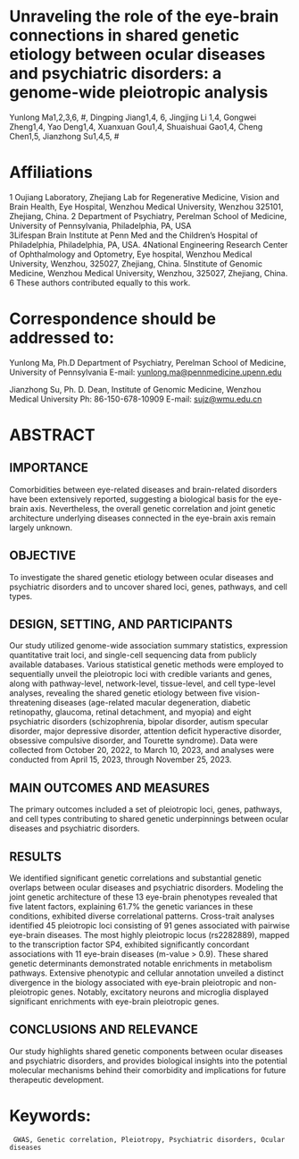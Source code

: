 # Unraveling the role of the eye-brain connections in shared genetic etiology between ocular diseases and psychiatric disorders: a genome-wide pleiotropic analysis
Yunlong Ma1,2,3,6, #, Dingping Jiang1,4, 6, Jingjing Li 1,4, Gongwei Zheng1,4, Yao Deng1,4, Xuanxuan Gou1,4, Shuaishuai Gao1,4, Cheng Chen1,5, Jianzhong Su1,4,5, #

# Affiliations
1 Oujiang Laboratory, Zhejiang Lab for Regenerative Medicine, Vision and Brain Health, Eye Hospital, Wenzhou Medical University, Wenzhou 325101, Zhejiang, China. 
2 Department of Psychiatry, Perelman School of Medicine, University of Pennsylvania, Philadelphia, PA, USA  
3Lifespan Brain Institute at Penn Med and the Children’s Hospital of Philadelphia, Philadelphia, PA, USA.
4National Engineering Research Center of Ophthalmology and Optometry, Eye hospital, Wenzhou Medical University, Wenzhou, 325027, Zhejiang, China.
5Institute of Genomic Medicine, Wenzhou Medical University, Wenzhou, 325027, Zhejiang, China.
6 These authors contributed equally to this work.


# Correspondence should be addressed to:
Yunlong Ma, Ph.D
Department of Psychiatry, Perelman School of Medicine, University of Pennsylvania 
E-mail: yunlong.ma@pennmedicine.upenn.edu 

Jianzhong Su, Ph. D.
Dean, Institute of Genomic Medicine, Wenzhou Medical University
Ph: 86-150-678-10909
E-mail: sujz@wmu.edu.cn 


# ABSTRACT
## IMPORTANCE 
Comorbidities between eye-related diseases and brain-related disorders have been extensively reported, suggesting a biological basis for the eye-brain axis. Nevertheless, the overall genetic correlation and joint genetic architecture underlying diseases connected in the eye-brain axis remain largely unknown. 
## OBJECTIVE 
To investigate the shared genetic etiology between ocular diseases and psychiatric disorders and to uncover shared loci, genes, pathways, and cell types.
## DESIGN, SETTING, AND PARTICIPANTS 
Our study utilized genome-wide association summary statistics, expression quantitative trait loci, and single-cell sequencing data from publicly available databases. Various statistical genetic methods were employed to sequentially unveil the pleiotropic loci with credible variants and genes, along with pathway-level, network-level, tissue-level, and cell type-level analyses, revealing the shared genetic etiology between five vision-threatening diseases (age-related macular degeneration, diabetic retinopathy, glaucoma, retinal detachment, and myopia) and eight psychiatric disorders (schizophrenia, bipolar disorder, autism specular disorder, major depressive disorder, attention deficit hyperactive disorder, obsessive compulsive disorder, and Tourette syndrome). Data were collected from October 20, 2022, to March 10, 2023, and analyses were conducted from April 15, 2023, through November 25, 2023.
## MAIN OUTCOMES AND MEASURES 
The primary outcomes included a set of pleiotropic loci, genes, pathways, and cell types contributing to shared genetic underpinnings between ocular diseases and psychiatric disorders.
## RESULTS 
We identified significant genetic correlations and substantial genetic overlaps between ocular diseases and psychiatric disorders. Modeling the joint genetic architecture of these 13 eye-brain phenotypes revealed that five latent factors, explaining 61.7% the genetic variances in these conditions, exhibited diverse correlational patterns. Cross-trait analyses identified 45 pleiotropic loci consisting of 91 genes associated with pairwise eye-brain diseases. The most highly pleiotropic locus (rs2282889), mapped to the transcription factor SP4, exhibited significantly concordant associations with 11 eye-brain diseases (m-value > 0.9). These shared genetic determinants demonstrated notable enrichments in metabolism pathways. Extensive phenotypic and cellular annotation unveiled a distinct divergence in the biology associated with eye-brain pleiotropic and non-pleiotropic genes. Notably, excitatory neurons and microglia displayed significant enrichments with eye-brain pleiotropic genes. 
## CONCLUSIONS AND RELEVANCE 
Our study highlights shared genetic components between ocular diseases and psychiatric disorders, and provides biological insights into the potential molecular mechanisms behind their comorbidity and implications for future therapeutic development. 

# Keywords:
``` GWAS, Genetic correlation, Pleiotropy, Psychiatric disorders, Ocular diseases```
